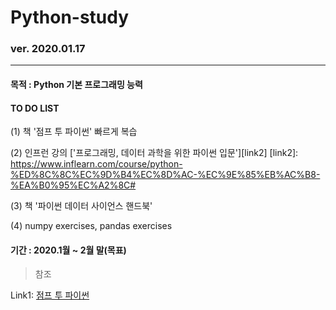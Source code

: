 # Python-study
### ver. 2020.01.17
- - -

####  목적 : Python 기본 프로그래밍 능력


####  TO DO LIST

(1) 책 '점프 투 파이썬' 빠르게 복습

(2) 인프런 강의 ['프로그래밍, 데이터 과학을 위한 파이썬 입문'][link2]
[link2]: https://www.inflearn.com/course/python-%ED%8C%8C%EC%9D%B4%EC%8D%AC-%EC%9E%85%EB%AC%B8-%EA%B0%95%EC%A2%8C#


(3) 책 '파이썬 데이터 사이언스 핸드북'

(4) numpy exercises, pandas exercises



####  기간 : 2020.1월 ~ 2월 말(목표)





> 참조

Link1: [점프 투 파이썬][link1]

[link1]: https://wikidocs.net/book/1
